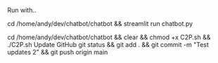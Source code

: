 Run with..

cd /home/andy/dev/chatbot/chatbot && streamlit run chatbot.py

cd /home/andy/dev/chatbot/chatbot && clear && chmod +x C2P.sh && ./C2P.sh
Update GitHub
git status && git add . && git commit -m "Test updates 2" && git push origin main